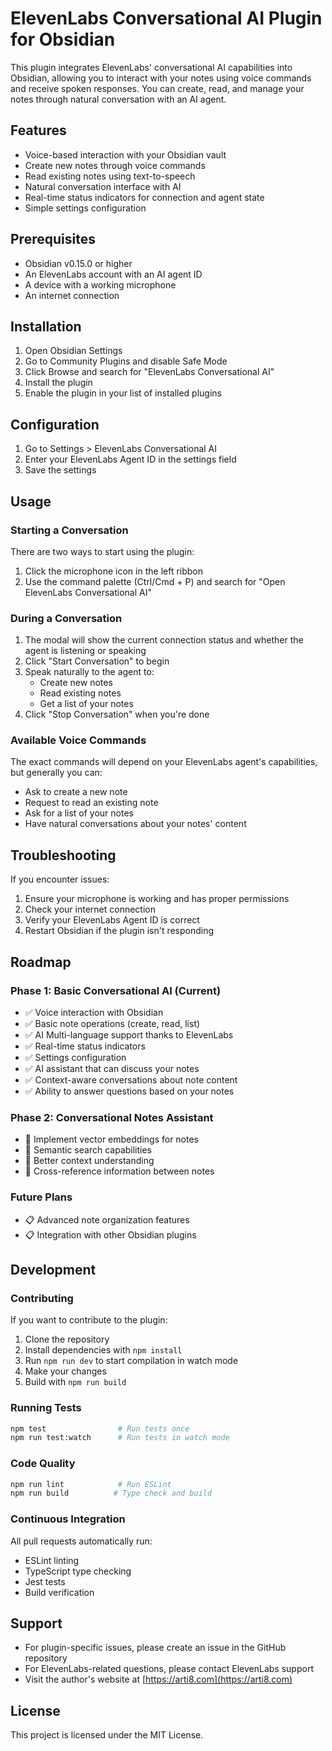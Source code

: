 # ElevenLabs Conversational AI Plugin for Obsidian

This plugin integrates ElevenLabs' conversational AI capabilities into Obsidian, allowing you to interact with your notes using voice commands and receive spoken responses. You can create, read, and manage your notes through natural conversation with an AI agent.

## Features

- Voice-based interaction with your Obsidian vault
- Create new notes through voice commands
- Read existing notes using text-to-speech
- Natural conversation interface with AI
- Real-time status indicators for connection and agent state
- Simple settings configuration

## Prerequisites

- Obsidian v0.15.0 or higher
- An ElevenLabs account with an AI agent ID
- A device with a working microphone
- An internet connection

## Installation

1. Open Obsidian Settings
2. Go to Community Plugins and disable Safe Mode
3. Click Browse and search for "ElevenLabs Conversational AI"
4. Install the plugin
5. Enable the plugin in your list of installed plugins

## Configuration

1. Go to Settings > ElevenLabs Conversational AI
2. Enter your ElevenLabs Agent ID in the settings field
3. Save the settings

## Usage

### Starting a Conversation

There are two ways to start using the plugin:

1. Click the microphone icon in the left ribbon
2. Use the command palette (Ctrl/Cmd + P) and search for "Open ElevenLabs Conversational AI"

### During a Conversation

1. The modal will show the current connection status and whether the agent is listening or speaking
2. Click "Start Conversation" to begin
3. Speak naturally to the agent to:
   - Create new notes
   - Read existing notes
   - Get a list of your notes
4. Click "Stop Conversation" when you're done

### Available Voice Commands

The exact commands will depend on your ElevenLabs agent's capabilities, but generally you can:
- Ask to create a new note
- Request to read an existing note
- Ask for a list of your notes
- Have natural conversations about your notes' content

## Troubleshooting

If you encounter issues:

1. Ensure your microphone is working and has proper permissions
2. Check your internet connection
3. Verify your ElevenLabs Agent ID is correct
4. Restart Obsidian if the plugin isn't responding

## Roadmap

### Phase 1: Basic Conversational AI (Current)
- ✅ Voice interaction with Obsidian
- ✅ Basic note operations (create, read, list)
- ✅ AI Multi-language support thanks to ElevenLabs
- ✅ Real-time status indicators
- ✅ Settings configuration
- ✅ AI assistant that can discuss your notes
- ✅ Context-aware conversations about note content
- ✅ Ability to answer questions based on your notes

### Phase 2: Conversational Notes Assistant
- 🚧 Implement vector embeddings for notes
- 🚧 Semantic search capabilities
- 🚧 Better context understanding
- 🚧 Cross-reference information between notes

### Future Plans
- 📋 Advanced note organization features
- 📋 Integration with other Obsidian plugins

## Development

### Contributing
If you want to contribute to the plugin:

1. Clone the repository
2. Install dependencies with `npm install`
3. Run `npm run dev` to start compilation in watch mode
4. Make your changes
5. Build with `npm run build`

### Running Tests
```bash
npm test                # Run tests once
npm run test:watch      # Run tests in watch mode
```

### Code Quality
```bash
npm run lint            # Run ESLint
npm run build          # Type check and build
```

### Continuous Integration
All pull requests automatically run:
- ESLint linting
- TypeScript type checking  
- Jest tests
- Build verification

## Support

- For plugin-specific issues, please create an issue in the GitHub repository
- For ElevenLabs-related questions, please contact ElevenLabs support
- Visit the author's website at [https://arti8.com](https://arti8.com)

## License

This project is licensed under the MIT License.
